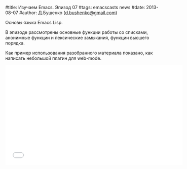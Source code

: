 #title: Изучаем Emacs. Эпизод 07
#tags: emacscasts news
#date: 2013-08-07
#author: Д.Бушенко (d.bushenko@gmail.com)

Основы языка Emacs Lisp.

В эпизоде рассмотрены основные функции работы со списками, анонимные функции и лексические замыкания, функции высшего порядка.

Как пример использования разобранного материала показано, как написать небольшой плагин для web-mode.

<iframe width="560" height="315" src="//www.youtube.com/embed/TFTakTifBQs" frameborder="0" allowfullscreen></iframe>